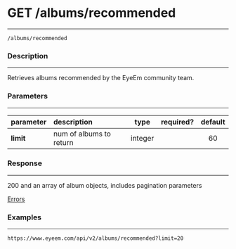 # GET /albums/recommended
***
`/albums/recommended`

### Description
***
Retrieves albums recommended by the EyeEm community team.

### Parameters
***

|parameter| description| type |required? |default|
|:---------|:--------------|:----------:|:------------:|:------------:|
|**limit**|num of albums to return|integer||60|



### Response
***

200 and an array of album objects, includes pagination parameters


[Errors](../../resources/errors.md#files)

### Examples
***

`https://www.eyeem.com/api/v2/albums/recommended?limit=20`





 